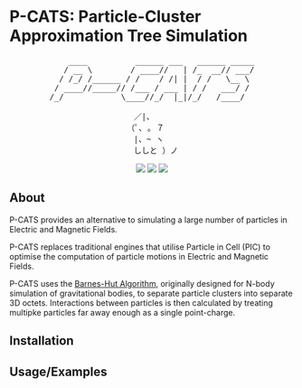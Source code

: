 # P-CATS: Particle-Cluster Approximation Tree Simulation

<pre align="center">
    ____          ______ ___   ______ _____
   / __ \        / ____//   | /_  __// ___/
  / /_/ /______ / /    / /| |  / /   \__ \ 
 / ____//_____// /___ / ___ | / /   ___/ / 
/_/            \____//_/  |_|/_/   /____/  

　／|、     
（ﾟ､ ｡ ７ 　
　|、~ ヽ   
　ししと ）ノ
</pre>

<p align="center">
    <a href="https://img.shields.io/badge/Build_Status-never_built-blue?style=flat-square" style="text-decoration:none"><img src="https://img.shields.io/badge/Build_Status-never_built-blue?style=flat-square"/></a>
    <a href="https://github.com/23HCI03SMP/P_CATS/labels/bugs" style="text-decoration:none"><img src="https://img.shields.io/github/issues/23HCI03SMP/P-CATS/bugs?style=flat-square&color=%232EA043&label=Bugs"/></a>
    <a href="https://img.shields.io/github/license/23HCI03SMP/P-CATS.svg?style=flat-square" style="text-decoration:none"><img src="https://img.shields.io/github/license/23HCI03SMP/P-CATS.svg?style=flat-square"/></a>
</p>

## About
P-CATS provides an alternative to simulating a large number of particles in Electric and Magnetic Fields.

P-CATS replaces traditional engines that utilise Particle in Cell (PIC) to optimise the computation of particle motions in Electric and Magnetic Fields. 

P-CATS uses the [Barnes-Hut Algorithm](https://www.nature.com/articles/324446a0), originally designed for N-body simulation of gravitational bodies, to separate particle clusters into separate 3D octets. Interactions between particles is then calculated by treating multipke particles far away enough as a single point-charge.

## Installation

## Usage/Examples
